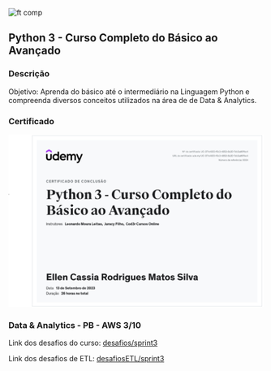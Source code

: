 ![ft comp](https://s3.sa-east-1.amazonaws.com/remotar-assets-prod/company-profile-covers/cl7god9gt00lx04wg4p2a93zt.jpg)

## Python 3 - Curso Completo do Básico ao Avançado

### Descrição
Objetivo: Aprenda do básico até o intermediário na Linguagem Python e compreenda diversos conceitos utilizados na área de de Data & Analytics.

### Certificado 
![Alt text](image.png)

### Data & Analytics - PB - AWS 3/10

Link dos desafios do curso: [desafios/sprint3](PYTHON-desafios)

Link dos desafios de ETL: [desafiosETL/sprint3](PYTHON-ETL%20desafios)